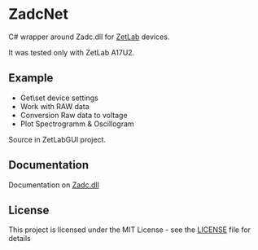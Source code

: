 # ZadcNet

C# wrapper around Zadc.dll for [ZetLab](https://zetlab.com/) devices.

It was tested only with ZetLab A17U2.

## Example 
* Get\set device settings
* Work with RAW data
* Conversion Raw data to voltage
* Plot Spectrogramm & Oscillogram

Source in ZetLabGUI project.



## Documentation
Documentation on [Zadc.dll](https://file.zetlab.com/Document/HELP_ZETLab%20studio_special.pdf)

## License

This project is licensed under the MIT License - see the [LICENSE](LICENSE) file for details
